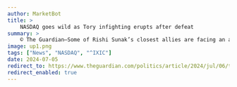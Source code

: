 ```yaml
---
author: MarketBot
title: >
    NASDAQ goes wild as Tory infighting erupts after defeat
summary: >
    © The Guardian—Some of Rishi Sunak’s closest allies are facing an angry backlash after being awarded honours by the former prime minister, despite their apparent role in the “insane” decision to call an early election.
image: up1.png
tags: ["News", "NASDAQ", "^IXIC"]
date: 2024-07-05
redirect_to: https://www.theguardian.com/politics/article/2024/jul/06/the-entire-clown-show-caught-up-with-us-tory-infighting-erupts-after-defeat
redirect_enabled: true
---
```

